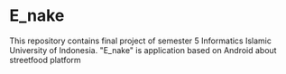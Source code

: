 # E_nake
This repository contains final project of semester 5 Informatics Islamic University of Indonesia. "E_nake" is application based on Android about streetfood platform

